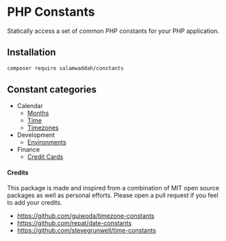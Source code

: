 # PHP Constants

Statically access a set of common PHP constants for your PHP application.

## Installation

```bash
composer require salamwaddah/constants
```

## Constant categories

- Calendar
    - [Months](src/Calendar/Months.php)
    - [Time](src/Calendar/Time.php)
    - [Timezones](src/Calendar/Timezones.php)
- Development
    - [Environments](src/Development/Environments.php)
- Finance
    - [Credit Cards](src/Finance/CreditCards.php)

#### Credits

This package is made and inspired from a combination of MIT open source packages as well as personal efforts. Please
open a pull request if you feel to add your credits.

- https://github.com/guiwoda/timezone-constants
- https://github.com/repat/date-constants
- https://github.com/stevegrunwell/time-constants